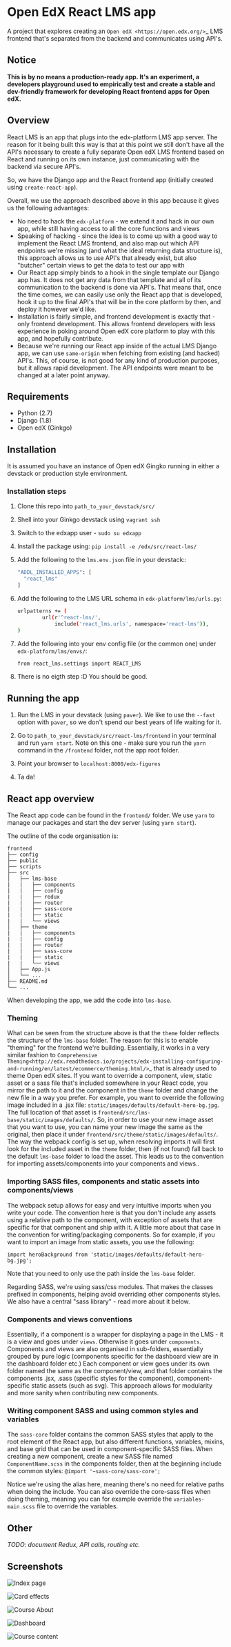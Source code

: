 Open EdX React LMS app
===========

A project that explores creating an `Open edX <https://open.edx.org/>`_ LMS frontend that's separated from the backend and communicates using API's.

Notice
------
**This is by no means a production-ready app. It's an experiment, a developers playground used to empirically test and create a stable and dev-friendly framework for developing React frontend apps for Open edX.**

Overview
--------
React LMS is an app that plugs into the edx-platform LMS app server. The reason for it being built this way is that at this point we still don't have all the API's necessary to create a fully separate Open edX LMS frontend based on React and running on its own instance, just communicating with the backend via secure API's.

So, we have the Django app and the React frontend app (initially created using ``create-react-app``).

Overall, we use the approach described above in this app because it gives us the following advantages:
* No need to hack the ``edx-platform`` - we extend it and hack in our own app, while still having access to all the core functions and views
* Speaking of hacking - since the idea is to come up with a good way to implement the React LMS frontend, and also map out which API endpoints we're missing (and what the ideal returning data structure is), this approach allows us to use API's that already exist, but also "butcher" certain views to get the data to test our app with
* Our React app simply binds to a hook in the single template our Django app has. It does not get any data from that template and all of its communication to the backend is done via API's. That means that, once the time comes, we can easily use only the React app that is developed, hook it up to the final API's that will be in the core platform by then, and deploy it however we'd like.
* Installation is fairly simple, and frontend development is exactly that - only frontend development. This allows frontend developers with less experience in poking around Open edX core platform to play with this app, and hopefully contribute.
* Because we're running our React app inside of the actual LMS Django app, we can use ``same-origin`` when fetching from existing (and hacked) API's. This, of course, is not good for any kind of production purposes, but it allows rapid development. The API endpoints were meant to be changed at a later point anyway.

Requirements
------------
* Python (2.7)
* Django (1.8)
* Open edX (Ginkgo)

Installation
------------
It is assumed you have an instance of Open edX Gingko running in either a devstack or production style environment.

### Installation steps

1. Clone this repo into ``path_to_your_devstack/src/``

2. Shell into your Ginkgo devstack using ``vagrant ssh``

3. Switch to the edxapp user - ``sudo su edxapp``

4. Install the package using: ``pip install -e /edx/src/react-lms/``

5. Add the following to the ``lms.env.json`` file in your devstack::
	  ```sh
	  "ADDL_INSTALLED_APPS": [
	    "react_lms"
	  ]
	  ```

6. Add the following to the LMS URL schema in ``edx-platform/lms/urls.py``:
	  ```sh
	  urlpatterns += (
	          url(r'^react-lms/',
	              include('react_lms.urls', namespace='react-lms')),
	  )
	  ```

7. Add the following into your env config file (or the common one) under ``edx-platform/lms/envs/``:
	  ```sh
	  from react_lms.settings import REACT_LMS
	  ```
8. There is no eigth step :D You should be good.


## Running the app

1. Run the LMS in your devstack (using ``paver``). We like to use the ``--fast`` option with ``paver``, so we don't spend our best years of life waiting for it.

2. Go to ``path_to_your_devstack/src/react-lms/frontend`` in your terminal and run ``yarn start``. Note on this one - make sure you run the ``yarn`` command in the ``/frontend`` folder, not the app root folder.

3. Point your browser to ``localhost:8000/edx-figures``

4. Ta da!


React app overview
------------
The React app code can be found in the ``frontend/`` folder. We use ``yarn`` to manage our packages and start the dev server (using ``yarn start``).

The outline of the code organisation is:

```
frontend
├── config
├── public
├── scripts
├── src
│   ├── lms-base
|   |   ├── components
|   |   ├── config
|   |   ├── redux
|   |   ├── router
|   |   ├── sass-core
|   |   ├── static
|   |   └── views
│   ├── theme
|   |   ├── components
|   |   ├── config
|   |   ├── router
|   |   ├── sass-core
|   |   ├── static
|   |   └── views
│   ├── App.js
│   └── ...
├── README.md
└── ...
```

When developing the app, we add the code into ``lms-base``.

### Theming
What can be seen from the structure above is that the ``theme`` folder reflects the structure of the ``lms-base`` folder. The reason for this is to enable "theming" for the frontend we're building. Essentially, it works in a very similar fashion to `Comprehensive Theming<http://edx.readthedocs.io/projects/edx-installing-configuring-and-running/en/latest/ecommerce/theming.html/>`_ that is already used to theme Open edX sites. If you want to override a component, view, static asset or a sass file that's included somewhere in your React code, you mirror the path to it and the component in the ``theme`` folder and change the new file in a way you prefer.
For example, you want to override the following image included in a .jsx file: ``static/images/defaults/default-hero-bg.jpg``. The full location of that asset is ``frontend/src/lms-base/static/images/defaults/``. So, in order to use your new image asset that you want to use, you can name your new image the same as the original, then place it under ``frontend/src/theme/static/images/defaults/``. The way the webpack config is set up, when resolving imports it will first look for the included asset in the ``theme`` folder, then (if not found) fall back to the default ``lms-base`` folder to load the asset.
This leads us to the convention for importing assets/components into your components and views..

### Importing SASS files, components and static assets into components/views

The webpack setup allows for easy and very intuitive imports when you write your code. The convention here is that you don't include any assets using a relative path to the component, with exception of assets that are specific for that component and ship with it. A little more about that case in the convention for writing/packaging components.
So for example, if you want to import an image from static assets, you use the following:
```
import heroBackground from 'static/images/defaults/default-hero-bg.jpg';
```
Note that you need to only use the path inside the ``lms-base`` folder.

Regarding SASS, we're using sass/css modules. That makes the classes prefixed in components, helping avoid overriding other components styles. We also have a central "sass library" - read more about it below.

### Components and views conventions

Essentially, if a component is a wrapper for displaying a page in the LMS - it is a view and goes under ``views``. Otherwise it goes under ``components``. Components and views are also organised in sub-folders, essentially grouped by pure logic (components specific for the dashboard view are in the dashboard folder etc.)
Each component or view goes under its own folder named the same as the component/view, and that folder contains the components .jsx, .sass (specific styles for the component), component-specific static assets (such as svg).
This approach allows for modularity and more sanity when contributing new components.

### Writing component SASS and using common styles and variables

The ``sass-core`` folder contains the common SASS styles that apply to the root element of the React app, but also different functions, variables, mixins, and base grid that can be used in component-specific SASS files.
When creating a new component, create a new SASS file named ``ComponentName.scss`` in the components folder, then at the beginning include the common styles:
``@import '~sass-core/sass-core';``

Notice we're using the alias here, meaning there's no need for relative paths when doing the include. You can also override the core-sass files when doing theming, meaning you can for example override the ``variables-main.scss`` file to override the variables.

Other
--------
*TODO: document Redux, API calls, routing etc.*

Screenshots
--------
![Index page](https://media.giphy.com/media/3ztVvKIH5jHOxRbBsA/giphy.gif)

![Card effects](https://media.giphy.com/media/5n5BNMVBjunVBfDBeT/giphy.gif)

![Course About](https://media.giphy.com/media/FeUGlFLmvBVWu3f58M/giphy.gif)

![Dashboard](https://media.giphy.com/media/kwSlSy9rtUFKXntpTd/giphy.gif)

![Course content](https://media.giphy.com/media/1WbJwfz4Scp6nXOwXJ/giphy.gif)
